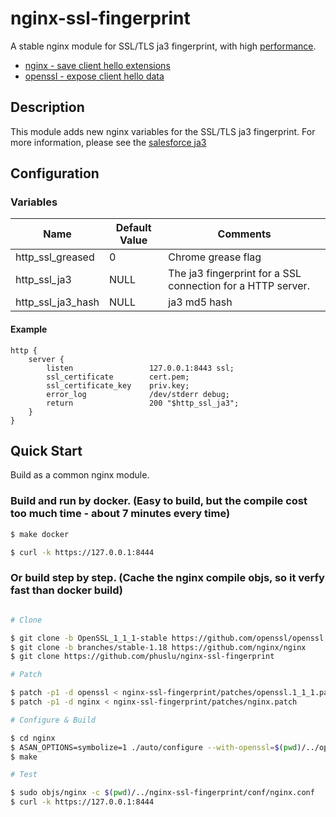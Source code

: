 # nginx-ssl-fingerprint

A stable nginx module for SSL/TLS ja3 fingerprint, with high [performance](docs/performance.md).

 - [nginx - save client hello extensions](patches/nginx.patch)
 - [openssl - expose client hello data](patches/openssl.1_1_1.patch)

## Description

This module adds new nginx variables for the SSL/TLS ja3 fingerprint.
For more information, please see the [salesforce ja3](https://github.com/salesforce/ja3)

## Configuration

### Variables

| Name              | Default Value | Comments                                                    |
| ----------------- | ------------- | ----------------------------------------------------------- |
| http_ssl_greased  | 0             | Chrome grease flag                                          |
| http_ssl_ja3      | NULL          | The ja3 fingerprint for a SSL connection for a HTTP server. |
| http_ssl_ja3_hash | NULL          | ja3 md5 hash                                                |

#### Example

```nginx
http {
    server {
        listen                 127.0.0.1:8443 ssl;
        ssl_certificate        cert.pem;
        ssl_certificate_key    priv.key;
        error_log              /dev/stderr debug;
        return                 200 "$http_ssl_ja3";
    }
}
```

## Quick Start

Build as a common nginx module.

### Build and run by docker. (Easy to build, but the compile cost too much time - about 7 minutes  every time)

```bash
$ make docker

$ curl -k https://127.0.0.1:8444
```

### Or build step by step. (Cache the nginx compile objs, so it verfy fast than docker build)

```bash

# Clone

$ git clone -b OpenSSL_1_1_1-stable https://github.com/openssl/openssl
$ git clone -b branches/stable-1.18 https://github.com/nginx/nginx
$ git clone https://github.com/phuslu/nginx-ssl-fingerprint

# Patch

$ patch -p1 -d openssl < nginx-ssl-fingerprint/patches/openssl.1_1_1.patch
$ patch -p1 -d nginx < nginx-ssl-fingerprint/patches/nginx.patch

# Configure & Build

$ cd nginx
$ ASAN_OPTIONS=symbolize=1 ./auto/configure --with-openssl=$(pwd)/../openssl --add-module=$(pwd)/../nginx-ssl-fingerprint --with-http_ssl_module --with-stream_ssl_module --with-debug --with-stream --with-cc-opt="-fsanitize=address -O -fno-omit-frame-pointer" --with-ld-opt="-L/usr/local/lib -Wl,-E -lasan"
$ make

# Test

$ sudo objs/nginx -c $(pwd)/../nginx-ssl-fingerprint/conf/nginx.conf
$ curl -k https://127.0.0.1:8444
```
